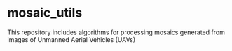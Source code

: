 # mosaic_utils
This repository includes algorithms for processing mosaics generated from images of Unmanned Aerial Vehicles (UAVs)
